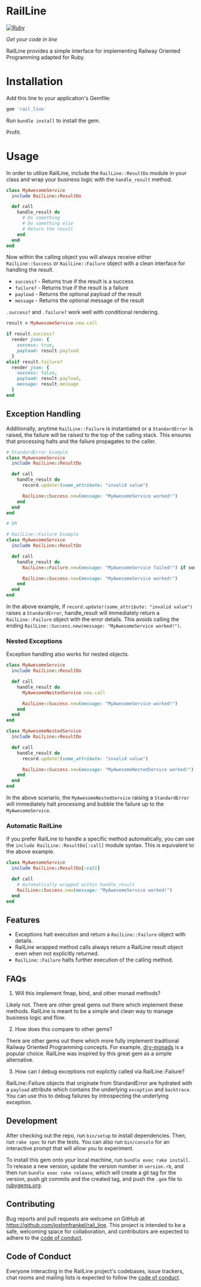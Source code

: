 # RailLine

[![Ruby](https://github.com/joshmfrankel/rail_line/actions/workflows/main.yml/badge.svg)](https://github.com/joshmfrankel/rail_line/actions/workflows/main.yml)

_Get your code in line_

RailLine provides a simple interface for implementing Railway Oriented Programming adapted for Ruby.

# Installation

Add this line to your application's Gemfile:

```ruby
gem 'rail_line'
```

Run `bundle install` to install the gem.

Profit.

# Usage

In order to utilize RailLine, include the `RailLine::ResultDo` module in your class and wrap your business logic with the `handle_result` method.

```ruby
class MyAwesomeService
  include RailLine::ResultDo

  def call
    handle_result do
      # Do something
      # Do something else
      # Return the result
    end
  end
end
```

Now within the calling object you will always receive either `RailLine::Success` or `RailLine::Failure` object with a clean interface for handling the result.

- `success?` - Returns true if the result is a success
- `failure?` - Returns true if the result is a failure
- `payload` - Returns the optional payload of the result
- `message` - Returns the optional message of the result

`.success?` and `.failure?` work well with conditional rendering.

```ruby
result = MyAwesomeService.new.call

if result.success?
  render json: {
    success: true,
    payload: result.payload
  }
elsif result.failure?
  render json: {
    success: false,
    payload: result.payload,
    message: result.message
  }
end
```

## Exception Handling

Additionally, anytime `RailLine::Failure` is instantiated or a `StandardError` is raised, the failure will be raised to the top of the calling stack. This ensures that processing halts and the failure propagates to the caller.

```ruby
# StandardError Example
class MyAwesomeService
  include RailLine::ResultDo

  def call
    handle_result do
      record.update!(some_attribute: "invalid value")

      RailLine::Success.new(message: "MyAwesomeService worked!")
    end
  end
end

# OR

# RailLine::Failure Example
class MyAwesomeService
  include RailLine::ResultDo

  def call
    handle_result do
      RailLine::Failure.new(message: "MyAwesomeService failed!") if some_failure_condition

      RailLine::Success.new(message: "MyAwesomeService worked!")
    end
  end
end
```

In the above example, if `record.update!(some_attribute: "invalid value")` raises a `StandardError`, handle_result will immediately return a `RailLine::Failure` object with the error details. This avoids calling the ending `RailLine::Success.new(message: "MyAwesomeService worked!")`.

### Nested Exceptions

Exception handling also works for nested objects.

```ruby
class MyAwesomeService
  include RailLine::ResultDo

  def call
    handle_result do
      MyAwesomeNestedService.new.call

      RailLine::Success.new(message: "MyAwesomeService worked!")
    end
  end
end

class MyAwesomeNestedService
  include RailLine::ResultDo

  def call
    handle_result do
      record.update!(some_attribute: "invalid value")

      RailLine::Success.new(message: "MyAwesomeNestedService worked!")
    end
  end
end
```

In the above scenario, the `MyAwesomeNestedService` raising a `StandardError` will immediately halt processing and bubble the failure up to the `MyAwesomeService`.

### Automatic RailLine

If you prefer RailLine to handle a specific method automatically, you can use the `include RailLine::ResultDo[:call]` module syntax. This is equivalent to the above example.

```ruby
class MyAwesomeService
  include RailLine::ResultDo[:call]

  def call
    # Automatically wrapped within handle_result
    RailLine::Success.new(message: "MyAwesomeService worked!")
  end
end
```

## Features

- Exceptions halt execution and return a `RailLine::Failure` object with details.
- RailLine wrapped method calls always return a RailLine result object even when not explicitly returned.
- `RailLine::Failure` halts further execution of the calling method.

## FAQs

1. Will this implement fmap, bind, and other monad methods?

Likely not. There are other great gems out there which implement these methods. RailLine is meant to be a simple and clean way to manage business logic and flow.

2. How does this compare to other gems?

There are other gems out there which more fully implement traditional Railway Oriented Programming concepts. For example, [dry-monads](https://github.com/dry-rb/dry-monads) is a popular choice. RailLine was inspired by this great gem as a simple alternative.

3. How can I debug exceptions not explictly called via RailLine::Failure?

RailLine::Failure objects that originate from StandardError are hydrated with a `payload` attribute which contains the underlying `exception` and `backtrace`. You can use this to debug failures by introspecting the underlying exception.

## Development

After checking out the repo, run `bin/setup` to install dependencies. Then, run `rake spec` to run the tests. You can also run `bin/console` for an interactive prompt that will allow you to experiment.

To install this gem onto your local machine, run `bundle exec rake install`. To release a new version, update the version number in `version.rb`, and then run `bundle exec rake release`, which will create a git tag for the version, push git commits and the created tag, and push the `.gem` file to [rubygems.org](https://rubygems.org).

## Contributing

Bug reports and pull requests are welcome on GitHub at https://github.com/joshmfrankel/rail_line. This project is intended to be a safe, welcoming space for collaboration, and contributors are expected to adhere to the [code of conduct](https://github.com/joshmfrankel/rail_line/blob/main/CODE_OF_CONDUCT.md).

## Code of Conduct

Everyone interacting in the RailLine project's codebases, issue trackers, chat rooms and mailing lists is expected to follow the [code of conduct](https://github.com/joshmfrankel/rail_line/blob/main/CODE_OF_CONDUCT.md).
